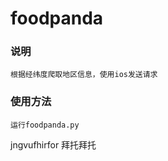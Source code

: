 # foodpanda

### 说明
```
根据经纬度爬取地区信息，使用ios发送请求
```

### 使用方法
```
运行foodpanda.py

```
jngvufhirfor
拜托拜托

